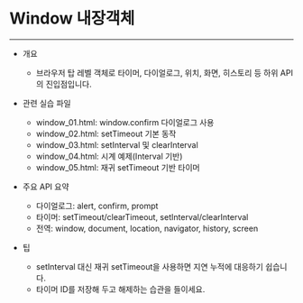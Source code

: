 # Window 내장객체 

---

- 개요
  - 브라우저 탑 레벨 객체로 타이머, 다이얼로그, 위치, 화면, 히스토리 등 하위 API의 진입점입니다.

- 관련 실습 파일
  - window_01.html: window.confirm 다이얼로그 사용
  - window_02.html: setTimeout 기본 동작
  - window_03.html: setInterval 및 clearInterval
  - window_04.html: 시계 예제(Interval 기반)
  - window_05.html: 재귀 setTimeout 기반 타이머

- 주요 API 요약
  - 다이얼로그: alert, confirm, prompt
  - 타이머: setTimeout/clearTimeout, setInterval/clearInterval
  - 전역: window, document, location, navigator, history, screen

- 팁
  - setInterval 대신 재귀 setTimeout을 사용하면 지연 누적에 대응하기 쉽습니다.
  - 타이머 ID를 저장해 두고 해제하는 습관을 들이세요.

